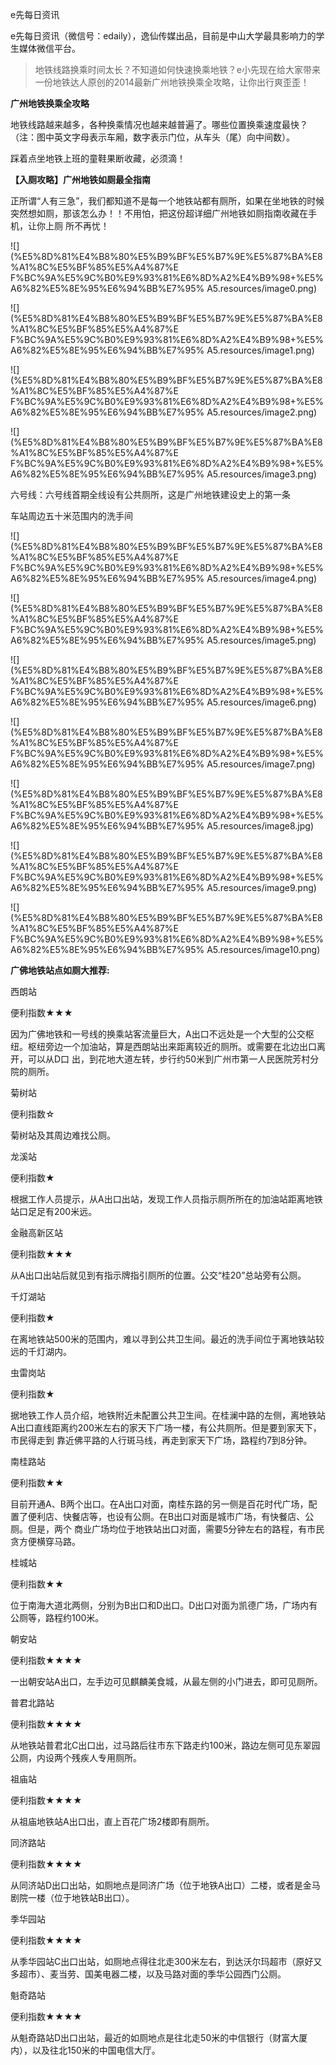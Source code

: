 e先每日资讯  

e先每日资讯（微信号：edaily），逸仙传媒出品，目前是中山大学最具影响力的学生媒体微信平台。

> 地铁线路换乘时间太长？不知道如何快速换乘地铁？e小先现在给大家带来一份地铁达人原创的2014最新广州地铁换乘全攻略，让你出行爽歪歪！

  

**广州地铁换乘全攻略**



地铁线路越来越多，各种换乘情况也越来越普遍了。哪些位置换乘速度最快？（注：图中英文字母表示车厢，数字表示门位，从车头（尾）向中间数）。



踩着点坐地铁上班的童鞋果断收藏，必须滴！

**【入厕攻略】广州地铁如厕最全指南**  



正所谓“人有三急”，我们都知道不是每一个地铁站都有厕所，如果在坐地铁的时候突然想如厕，那该怎么办！！不用怕，把这份超详细广州地铁如厕指南收藏在手机，让你上厕
所不再忧！

![](%E5%8D%81%E4%B8%80%E5%B9%BF%E5%B7%9E%E5%87%BA%E8%A1%8C%E5%BF%85%E5%A4%87%E
F%BC%9A%E5%9C%B0%E9%93%81%E6%8D%A2%E4%B9%98+%E5%A6%82%E5%8E%95%E6%94%BB%E7%95%
A5.resources/image0.png)

![](%E5%8D%81%E4%B8%80%E5%B9%BF%E5%B7%9E%E5%87%BA%E8%A1%8C%E5%BF%85%E5%A4%87%E
F%BC%9A%E5%9C%B0%E9%93%81%E6%8D%A2%E4%B9%98+%E5%A6%82%E5%8E%95%E6%94%BB%E7%95%
A5.resources/image1.png)

![](%E5%8D%81%E4%B8%80%E5%B9%BF%E5%B7%9E%E5%87%BA%E8%A1%8C%E5%BF%85%E5%A4%87%E
F%BC%9A%E5%9C%B0%E9%93%81%E6%8D%A2%E4%B9%98+%E5%A6%82%E5%8E%95%E6%94%BB%E7%95%
A5.resources/image2.png)

![](%E5%8D%81%E4%B8%80%E5%B9%BF%E5%B7%9E%E5%87%BA%E8%A1%8C%E5%BF%85%E5%A4%87%E
F%BC%9A%E5%9C%B0%E9%93%81%E6%8D%A2%E4%B9%98+%E5%A6%82%E5%8E%95%E6%94%BB%E7%95%
A5.resources/image3.png)

六号线：六号线首期全线设有公共厕所，这是广州地铁建设史上的第一条



车站周边五十米范围内的洗手间

![](%E5%8D%81%E4%B8%80%E5%B9%BF%E5%B7%9E%E5%87%BA%E8%A1%8C%E5%BF%85%E5%A4%87%E
F%BC%9A%E5%9C%B0%E9%93%81%E6%8D%A2%E4%B9%98+%E5%A6%82%E5%8E%95%E6%94%BB%E7%95%
A5.resources/image4.png)

![](%E5%8D%81%E4%B8%80%E5%B9%BF%E5%B7%9E%E5%87%BA%E8%A1%8C%E5%BF%85%E5%A4%87%E
F%BC%9A%E5%9C%B0%E9%93%81%E6%8D%A2%E4%B9%98+%E5%A6%82%E5%8E%95%E6%94%BB%E7%95%
A5.resources/image5.png)

![](%E5%8D%81%E4%B8%80%E5%B9%BF%E5%B7%9E%E5%87%BA%E8%A1%8C%E5%BF%85%E5%A4%87%E
F%BC%9A%E5%9C%B0%E9%93%81%E6%8D%A2%E4%B9%98+%E5%A6%82%E5%8E%95%E6%94%BB%E7%95%
A5.resources/image6.png)

![](%E5%8D%81%E4%B8%80%E5%B9%BF%E5%B7%9E%E5%87%BA%E8%A1%8C%E5%BF%85%E5%A4%87%E
F%BC%9A%E5%9C%B0%E9%93%81%E6%8D%A2%E4%B9%98+%E5%A6%82%E5%8E%95%E6%94%BB%E7%95%
A5.resources/image7.png)

![](%E5%8D%81%E4%B8%80%E5%B9%BF%E5%B7%9E%E5%87%BA%E8%A1%8C%E5%BF%85%E5%A4%87%E
F%BC%9A%E5%9C%B0%E9%93%81%E6%8D%A2%E4%B9%98+%E5%A6%82%E5%8E%95%E6%94%BB%E7%95%
A5.resources/image8.jpg)

![](%E5%8D%81%E4%B8%80%E5%B9%BF%E5%B7%9E%E5%87%BA%E8%A1%8C%E5%BF%85%E5%A4%87%E
F%BC%9A%E5%9C%B0%E9%93%81%E6%8D%A2%E4%B9%98+%E5%A6%82%E5%8E%95%E6%94%BB%E7%95%
A5.resources/image9.png)

![](%E5%8D%81%E4%B8%80%E5%B9%BF%E5%B7%9E%E5%87%BA%E8%A1%8C%E5%BF%85%E5%A4%87%E
F%BC%9A%E5%9C%B0%E9%93%81%E6%8D%A2%E4%B9%98+%E5%A6%82%E5%8E%95%E6%94%BB%E7%95%
A5.resources/image10.png)

**广佛地铁站点如厕大推荐:**



西朗站

便利指数★★★

  

因为广佛地铁和一号线的换乘站客流量巨大，A出口不远处是一个大型的公交枢纽。枢纽旁边一个加油站，算是西朗站出来距离较近的厕所。或需要在北边出口离开，可以从D口
出，到花地大道左转，步行约50米到广州市第一人民医院芳村分院的厕所。



菊树站

便利指数☆



菊树站及其周边难找公厕。



龙溪站

便利指数★



根据工作人员提示，从A出口出站，发现工作人员指示厕所所在的加油站距离地铁站口足足有200米远。



金融高新区站

便利指数★★★



从A出口出站后就见到有指示牌指引厕所的位置。公交“桂20”总站旁有公厕。



千灯湖站

便利指数★



在离地铁站500米的范围内，难以寻到公共卫生间。最近的洗手间位于离地铁站较远的千灯湖内。



虫雷岗站

便利指数★



据地铁工作人员介绍，地铁附近未配置公共卫生间。在桂澜中路的左侧，离地铁站A出口直线距离约200米左右的家天下广场一楼，有公共厕所。但是要到家天下，市民得走到
靠近佛平路的人行斑马线，再走到家天下广场，路程约7到8分钟。



南桂路站

便利指数★★



目前开通A、B两个出口。在A出口对面，南桂东路的另一侧是百花时代广场，配置了便利店、快餐店等，也设有公厕。在B出口对面是城市广场，有快餐店、公厕。但是，两个
商业广场均位于地铁站出口对面，需要5分钟左右的路程，有市民贪方便横穿马路。



桂城站

便利指数★★



位于南海大道北两侧，分别为B出口和D出口。D出口对面为凯德广场，广场内有公厕等，路程约100米。



朝安站

便利指数★★★★



一出朝安站A出口，左手边可见麒麟美食城，从最左侧的小门进去，即可见厕所。



普君北路站

便利指数★★★★



从地铁站普君北C出口出，过马路后往市东下路走约100米，路边左侧可见东翠园公厕，内设两个残疾人专用厕所。



祖庙站

便利指数★★★★



从祖庙地铁站A出口出，直上百花广场2楼即有厕所。

  

同济路站

便利指数★★★★



从同济站D出口出站，如厕地点是同济广场（位于地铁A出口）二楼，或者是金马剧院一楼（位于地铁站B出口）。



季华园站

便利指数★★★★



从季华园站C出口出站，如厕地点得往北走300米左右，到达沃尔玛超市（原好又多超市）、麦当劳、国美电器二楼，以及马路对面的季华公园西门公厕。



魁奇路站

便利指数★★★★



从魁奇路站D出口出站，最近的如厕地点是往北走50米的中信银行（财富大厦内），以及往北150米的中国电信大厅。

